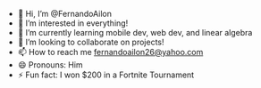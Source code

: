 - 👋 Hi, I’m @FernandoAilon
- 👀 I’m interested in everything!
- 🌱 I’m currently learning mobile dev, web dev, and linear algebra
- 💞️ I’m looking to collaborate on projects!
- 📫 How to reach me fernandoailon26@yahoo.com
- 😄 Pronouns: Him
- ⚡ Fun fact: I won $200 in a Fortnite Tournament

<!---
FernandoAilon/FernandoAilon is a ✨ special ✨ repository because its `README.md` (this file) appears on your GitHub profile.
You can click the Preview link to take a look at your changes.
--->
